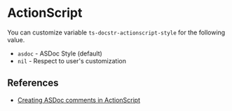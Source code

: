 # ActionScript

You can customize variable `ts-docstr-actionscript-style` for the following value.

* `asdoc` - ASDoc Style (default)
* `nil` - Respect to user's customization

## References

* [Creating ASDoc comments in ActionScript](https://cwiki.apache.org/confluence/display/FLEX/Creating+ASDoc+comments+in+ActionScript)
